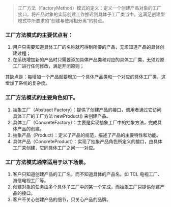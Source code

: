 > 工厂方法（FactoryMethod）模式的定义：定义一个创建产品对象的工厂接口，将产品对象的实际创建工作推迟到具体子工厂类当中。这满足创建型模式中所要求的“创建与使用相分离”的特点。

### 工厂方法模式的主要优点有：
1. 用户只需要知道具体工厂的名称就可得到所要的产品，无须知道产品的具体创建过程；
2. 在系统增加新的产品时只需要添加具体产品类和对应的具体工厂类，无须对原工厂进行任何修改，满足开闭原则；

其缺点是：每增加一个产品就要增加一个具体产品类和一个对应的具体工厂类，这增加了系统的复杂度。

### 工厂方法模式的主要角色如下。
1. 抽象工厂（Abstract Factory）：提供了创建产品的接口，调用者通过它访问具体工厂的工厂方法 newProduct() 来创建产品。
2. 具体工厂（ConcreteFactory）：主要是实现抽象工厂中的抽象方法，完成具体产品的创建。
3. 抽象产品（Product）：定义了产品的规范，描述了产品的主要特性和功能。
4. 具体产品（ConcreteProduct）：实现了抽象产品角色所定义的接口，由具体工厂来创建，它同具体工厂之间一一对应。

### 工厂方法模式通常适用于以下场景。
1. 客户只知道创建产品的工厂名，而不知道具体的产品名。如 TCL 电视工厂、海信电视工厂等。
2. 创建对象的任务由多个具体子工厂中的某一个完成，而抽象工厂只提供创建产品的接口。
3. 客户不关心创建产品的细节，只关心产品的品牌。